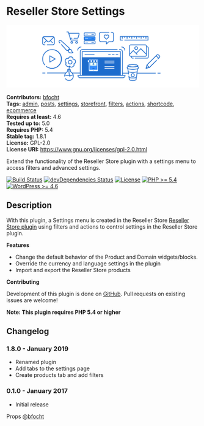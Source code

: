 # Reseller Store Settings #
![Banner Image](.dev/wp-org-assets/banner-1544x500.png)

**Contributors:** [bfocht](https://profiles.wordpress.org/bfocht)  
**Tags:**              [admin](https://wordpress.org/plugins/tags/admin/), [posts](https://wordpress.org/plugins/tags/posts/), [settings](https://wordpress.org/plugins/tags/settings/), [storefront](https://wordpress.org/plugins/tags/storefront/), [filters](https://wordpress.org/plugins/tags/filters/), [actions](https://wordpress.org/plugins/tags/actions/), [shortcode](https://wordpress.org/plugins/tags/shortcode/), [ecommerce](https://wordpress.org/plugins/tags/ecommerce/)  
**Requires at least:** 4.6  
**Tested up to:**      5.0  
**Requires PHP:**      5.4  
**Stable tag:**        1.8.1  
**License:**           GPL-2.0  
**License URI:**       https://www.gnu.org/licenses/gpl-2.0.html  

Extend the functionality of the Reseller Store plugin with a settings menu to access filters and advanced settings.

[![Build Status](https://travis-ci.org/Resellers/wp-reseller-store-settings.svg?branch=master)](https://travis-ci.org/Resellers/wp-reseller-store-settings) [![devDependencies Status](https://david-dm.org/Resellers/wp-reseller-store-settings/master/dev-status.svg)](https://david-dm.org/Resellers/wp-reseller-store-settings/master?type=dev) [![License](https://img.shields.io/badge/license-GPL--2.0-brightgreen.svg)](https://github.com/Resellers/wp-reseller-store-settings/blob/master/license.txt) [![PHP >= 5.4](https://img.shields.io/badge/php-%3E=%205.4-8892bf.svg)](https://secure.php.net/supported-versions.php) [![WordPress >= 4.6](https://img.shields.io/badge/wordpress-%3E=%204.6-blue.svg)](https://wordpress.org/download/release-archive/)  

## Description ##

With this plugin, a Settings menu is created in the Reseller Store [Reseller Store plugin](https://github.com/godaddy/wp-reseller-store/) using filters and actions to control settings in the Reseller Store plugin.

**Features**

* Change the default behavior of the Product and Domain widgets/blocks.
* Override the currency and language settings in the plugin
* Import and export the Reseller Store products

**Contributing**

Development of this plugin is done on [GitHub](https://github.com/Resellers/wp-reseller-store-settings). Pull requests on existing issues are welcome!

**Note: This plugin requires PHP 5.4 or higher**

## Changelog ##

### 1.8.0 - January 2019 ###
* Renamed plugin
* Add tabs to the settings page
* Create products tab and add filters

### 0.1.0 - January 2017 ###

* Initial release

Props [@bfocht](https://github.com/bfocht)
